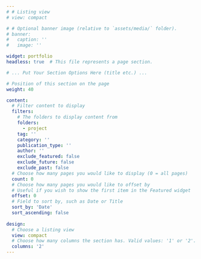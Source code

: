 ```yaml
---
# # Listing view
# view: compact

# # Optional banner image (relative to `assets/media/` folder).
# banner:
#   caption: ''
#   image: ''

widget: portfolio
headless: true  # This file represents a page section.

# ... Put Your Section Options Here (title etc.) ...

# Position of this section on the page
weight: 40

content:
  # Filter content to display
  filters:
    # The folders to display content from
    folders:
      - project
    tag: ''
    category: ''
    publication_type: ''
    author: ''
    exclude_featured: false
    exclude_future: false
    exclude_past: false
  # Choose how many pages you would like to display (0 = all pages)
  count: 0
  # Choose how many pages you would like to offset by
  # Useful if you wish to show the first item in the Featured widget
  offset: 0
  # Field to sort by, such as Date or Title
  sort_by: 'Date'
  sort_ascending: false
  
design:
  # Choose a listing view
  view: compact
  # Choose how many columns the section has. Valid values: '1' or '2'.
  columns: '2'
---
```


